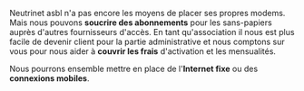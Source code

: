 Neutrinet asbl n'a pas encore les moyens de placer ses propres modems.  Mais nous pouvons **soucrire des abonnements** pour les sans-papiers auprès d'autres fournisseurs d'accès.  En tant qu'association il nous est plus facile de devenir client pour la partie administrative et nous comptons sur vous pour nous aider à **couvrir les frais** d'activation et les mensualités.

Nous pourrons ensemble mettre en place de l'**Internet fixe** ou des **connexions mobiles**.